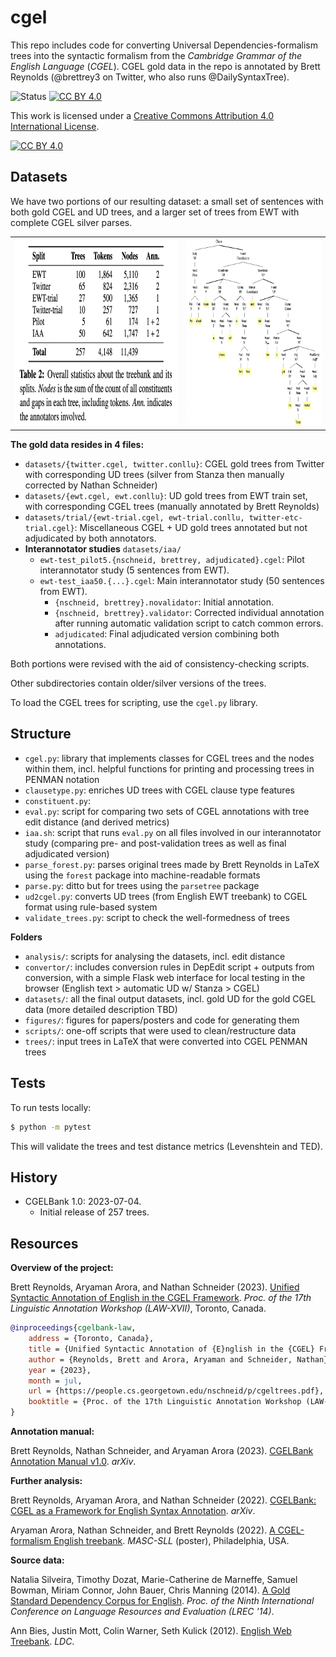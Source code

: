 # cgel

This repo includes code for converting Universal Dependencies-formalism trees into the syntactic formalism from the *Cambridge Grammar of the English Language* (*CGEL*). CGEL gold data in the repo is annotated by Brett Reynolds (@brettrey3 on Twitter, who also runs @DailySyntaxTree).

![Status](https://github.com/nert-nlp/cgel/actions/workflows/validate.yml/badge.svg) [![CC BY 4.0][cc-by-shield]][cc-by]

This work is licensed under a
[Creative Commons Attribution 4.0 International License][cc-by].

[![CC BY 4.0][cc-by-image]][cc-by]

[cc-by]: http://creativecommons.org/licenses/by/4.0/
[cc-by-image]: https://i.creativecommons.org/l/by/4.0/88x31.png
[cc-by-shield]: https://img.shields.io/badge/License-CC%20BY%204.0-lightgrey.svg

## Datasets
We have two portions of our resulting dataset: a small set of sentences with both gold CGEL and UD trees, and a larger set of trees from EWT with complete CGEL silver parses.

<table>
<tr>
<td><img src="figures/stats.png" style="height: 300px;"></td>
<td><img src="figures/tree.png" style="height: 300px;"></td>
</tr>
</table>

**The gold data resides in 4 files:**

- `datasets/{twitter.cgel, twitter.conllu}`: CGEL gold trees from Twitter with corresponding UD trees (silver from Stanza then manually corrected by Nathan Schneider)
- `datasets/{ewt.cgel, ewt.conllu}`: UD gold trees from EWT train set, with corresponding CGEL trees (manually annotated by Brett Reynolds)
- `datasets/trial/{ewt-trial.cgel, ewt-trial.conllu, twitter-etc-trial.cgel}`: Miscellaneous CGEL + UD gold trees annotated but not adjudicated by both annotators.
- **Interannotator studies** `datasets/iaa/`
  - `ewt-test_pilot5.{nschneid, brettrey, adjudicated}.cgel`: Pilot interannotator study (5 sentences from EWT).
  - `ewt-test_iaa50.{...}.cgel`: Main interannotator study (50 sentences from EWT).
    - `{nschneid, brettrey}.novalidator`: Initial annotation.
    - `{nschneid, brettrey}.validator`: Corrected individual annotation after running automatic validation script to catch common errors.
    - `adjudicated`: Final adjudicated version combining both annotations.

Both portions were revised with the aid of consistency-checking scripts.

Other subdirectories contain older/silver versions of the trees.

To load the CGEL trees for scripting, use the `cgel.py` library.

## Structure
- `cgel.py`: library that implements classes for CGEL trees and the nodes within them, incl. helpful functions for printing and processing trees in PENMAN notation
- `clausetype.py`: enriches UD trees with CGEL clause type features
- `constituent.py`:
- `eval.py`: script for comparing two sets of CGEL annotations with tree edit distance (and derived metrics)
- `iaa.sh`: script that runs `eval.py` on all files involved in our interannotator study (comparing pre- and post-validation trees as well as final adjudicated version)
- `parse_forest.py`: parses original trees made by Brett Reynolds in LaTeX using the `forest` package into machine-readable formats
- `parse.py`: ditto but for trees using the `parsetree` package
- `ud2cgel.py`: converts UD trees (from English EWT treebank) to CGEL format using rule-based system
- `validate_trees.py`: script to check the well-formedness of trees

**Folders**
- `analysis/`: scripts for analysing the datasets, incl. edit distance
- `convertor/`: includes conversion rules in DepEdit script + outputs from conversion, with a simple Flask web interface for local testing in the browser (English text > automatic UD w/ Stanza > CGEL)
- `datasets/`: all the final output datasets, incl. gold UD for the gold CGEL data (more detailed description TBD)
- `figures/`: figures for papers/posters and code for generating them
- `scripts/`: one-off scripts that were used to clean/restructure data
- `trees/`: input trees in LaTeX that were converted into CGEL PENMAN trees

## Tests

To run tests locally:

```sh
$ python -m pytest
```

This will validate the trees and test distance metrics (Levenshtein and TED).

## History

- CGELBank 1.0: 2023-07-04.
  - Initial release of 257 trees.

## Resources

__Overview of the project:__

Brett Reynolds, Aryaman Arora, and Nathan Schneider (2023). [Unified Syntactic Annotation of English in the CGEL Framework](https://people.cs.georgetown.edu/nschneid/p/cgeltrees.pdf). *Proc. of the 17th Linguistic Annotation Workshop (LAW-XVII)*, Toronto, Canada.

```bibtex
@inproceedings{cgelbank-law,
    address = {Toronto, Canada},
    title = {Unified Syntactic Annotation of {E}nglish in the {CGEL} Framework},
    author = {Reynolds, Brett and Arora, Aryaman and Schneider, Nathan},
    year = {2023},
    month = jul,
    url = {https://people.cs.georgetown.edu/nschneid/p/cgeltrees.pdf},
    booktitle = {Proc. of the 17th Linguistic Annotation Workshop (LAW-XVII)}
}
```

__Annotation manual:__

Brett Reynolds, Nathan Schneider, and Aryaman Arora (2023). [CGELBank Annotation Manual v1.0](https://arxiv.org/abs/2305.17347). *arXiv*.

__Further analysis:__

Brett Reynolds, Aryaman Arora, and Nathan Schneider (2022). [CGELBank: CGEL as a Framework for English Syntax Annotation](http://arxiv.org/abs/2210.00394). *arXiv*.

Aryaman Arora, Nathan Schneider, and Brett Reynolds (2022). [A CGEL-formalism English treebank](https://docs.google.com/presentation/d/1muLMZyNLspXElkWaOLfGQve64SxbapXkXJpWpgNmFWw/edit). *MASC-SLL* (poster), Philadelphia, USA.

__Source data:__

Natalia Silveira, Timothy Dozat, Marie-Catherine de Marneffe, Samuel Bowman, Miriam Connor, John Bauer, Chris Manning (2014). [A Gold Standard Dependency Corpus for English](https://aclanthology.org/L14-1067/). *Proc. of the Ninth International Conference on Language Resources and Evaluation (LREC '14)*.

Ann Bies, Justin Mott, Colin Warner, Seth Kulick (2012). [English Web Treebank](https://catalog.ldc.upenn.edu/LDC2012T13). *LDC*.